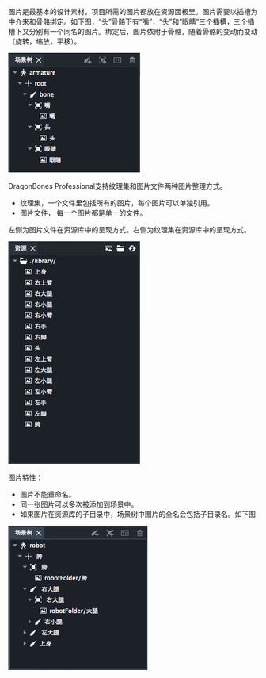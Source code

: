 图片是最基本的设计素材，项目所需的图片都放在资源面板里。图片需要以插槽为中介来和骨骼绑定。如下图，“头”骨骼下有“嘴”，“头”和“眼睛“三个插槽，三个插槽下又分别有一个同名的图片。绑定后，图片依附于骨骼，随着骨骼的变动而变动（旋转，缩放，平移）。

![](p1.png)

DragonBones Professional支持纹理集和图片文件两种图片整理方式。
* 纹理集，一个文件里包括所有的图片，每个图片可以单独引用。
* 图片文件， 每一个图片都是单一的文件。

左侧为图片文件在资源库中的呈现方式。右侧为纹理集在资源库中的呈现方式。

![](p2.png)

图片特性：
* 图片不能重命名。
* 同一张图片可以多次被添加到场景中。
* 如果图片在资源库的子目录中，场景树中图片的全名会包括子目录名。如下图

![](p3.png)
